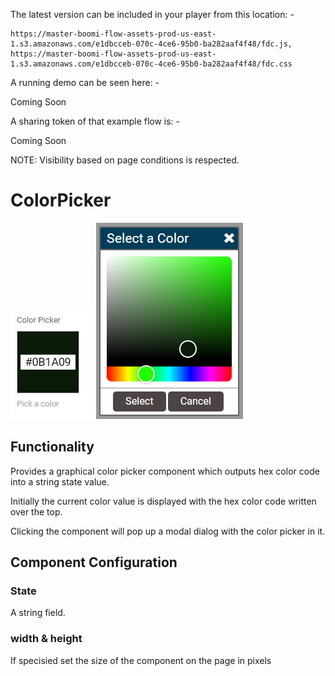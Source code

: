 
The latest version can be included in your player from this location: -


```
https://master-boomi-flow-assets-prod-us-east-1.s3.amazonaws.com/e1dbcceb-070c-4ce6-95b0-ba282aaf4f48/fdc.js,
https://master-boomi-flow-assets-prod-us-east-1.s3.amazonaws.com/e1dbcceb-070c-4ce6-95b0-ba282aaf4f48/fdc.css
```

A running demo can be seen here: -

Coming Soon


A sharing token of that example flow is: -

Coming Soon


NOTE: Visibility based on page conditions is respected.



# ColorPicker
![Component Image](https://github.com/MarkWattsBoomi/SiteDesigner/blob/main/comp.png)
![Picker Image](https://github.com/MarkWattsBoomi/SiteDesigner/blob/main/modal.png)

## Functionality

Provides a graphical color picker component which outputs hex color code into a string state value.

Initially the current color value is displayed with the hex color code written over the top.

Clicking the component will pop up a modal dialog with the color picker in it.


## Component Configuration

### State

A string field.

### width & height
If specisied set the size of the component on the page in pixels


